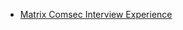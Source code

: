  - [Matrix Comsec Interview Experience](https://www.geeksforgeeks.org/matrix-comsec-interview-experience/)